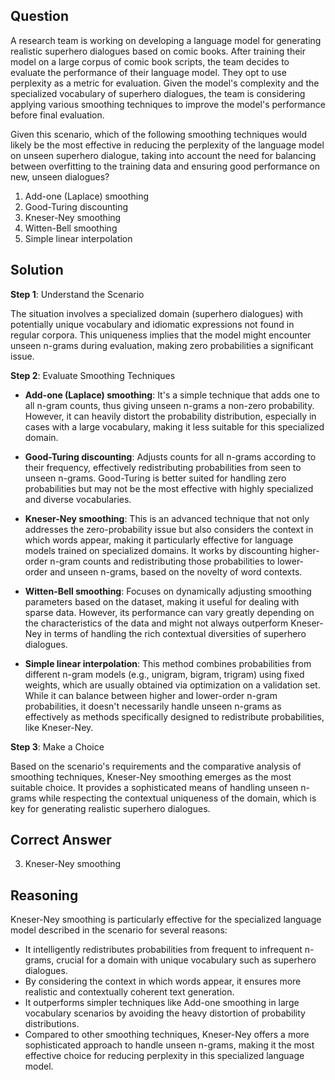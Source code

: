 ## Question
A research team is working on developing a language model for generating realistic superhero dialogues based on comic books. After training their model on a large corpus of comic book scripts, the team decides to evaluate the performance of their language model. They opt to use perplexity as a metric for evaluation. Given the model's complexity and the specialized vocabulary of superhero dialogues, the team is considering applying various smoothing techniques to improve the model's performance before final evaluation.

Given this scenario, which of the following smoothing techniques would likely be the most effective in reducing the perplexity of the language model on unseen superhero dialogue, taking into account the need for balancing between overfitting to the training data and ensuring good performance on new, unseen dialogues?

1. Add-one (Laplace) smoothing
2. Good-Turing discounting
3. Kneser-Ney smoothing
4. Witten-Bell smoothing
5. Simple linear interpolation

## Solution

**Step 1**: Understand the Scenario

The situation involves a specialized domain (superhero dialogues) with potentially unique vocabulary and idiomatic expressions not found in regular corpora. This uniqueness implies that the model might encounter unseen n-grams during evaluation, making zero probabilities a significant issue.

**Step 2**: Evaluate Smoothing Techniques

- **Add-one (Laplace) smoothing**: It's a simple technique that adds one to all n-gram counts, thus giving unseen n-grams a non-zero probability. However, it can heavily distort the probability distribution, especially in cases with a large vocabulary, making it less suitable for this specialized domain.

- **Good-Turing discounting**: Adjusts counts for all n-grams according to their frequency, effectively redistributing probabilities from seen to unseen n-grams. Good-Turing is better suited for handling zero probabilities but may not be the most effective with highly specialized and diverse vocabularies.

- **Kneser-Ney smoothing**: This is an advanced technique that not only addresses the zero-probability issue but also considers the context in which words appear, making it particularly effective for language models trained on specialized domains. It works by discounting higher-order n-gram counts and redistributing those probabilities to lower-order and unseen n-grams, based on the novelty of word contexts.

- **Witten-Bell smoothing**: Focuses on dynamically adjusting smoothing parameters based on the dataset, making it useful for dealing with sparse data. However, its performance can vary greatly depending on the characteristics of the data and might not always outperform Kneser-Ney in terms of handling the rich contextual diversities of superhero dialogues.

- **Simple linear interpolation**: This method combines probabilities from different n-gram models (e.g., unigram, bigram, trigram) using fixed weights, which are usually obtained via optimization on a validation set. While it can balance between higher and lower-order n-gram probabilities, it doesn't necessarily handle unseen n-grams as effectively as methods specifically designed to redistribute probabilities, like Kneser-Ney.

**Step 3**: Make a Choice

Based on the scenario's requirements and the comparative analysis of smoothing techniques, Kneser-Ney smoothing emerges as the most suitable choice. It provides a sophisticated means of handling unseen n-grams while respecting the contextual uniqueness of the domain, which is key for generating realistic superhero dialogues.

## Correct Answer

3. Kneser-Ney smoothing

## Reasoning

Kneser-Ney smoothing is particularly effective for the specialized language model described in the scenario for several reasons:

- It intelligently redistributes probabilities from frequent to infrequent n-grams, crucial for a domain with unique vocabulary such as superhero dialogues.
- By considering the context in which words appear, it ensures more realistic and contextually coherent text generation.
- It outperforms simpler techniques like Add-one smoothing in large vocabulary scenarios by avoiding the heavy distortion of probability distributions.
- Compared to other smoothing techniques, Kneser-Ney offers a more sophisticated approach to handle unseen n-grams, making it the most effective choice for reducing perplexity in this specialized language model.